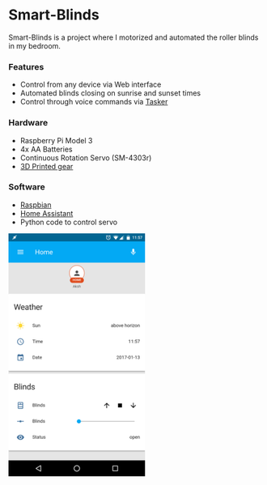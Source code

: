 # Smart-Blinds

Smart-Blinds is a project where I motorized and automated the roller blinds in my bedroom.


### Features
- Control from any device via Web interface
- Automated blinds closing on sunrise and sunset times
- Control through voice commands via [Tasker](https://play.google.com/store/apps/details?id=net.dinglisch.android.taskerm)

### Hardware
- Raspberry Pi Model 3
- 4x AA Batteries
- Continuous Rotation Servo (SM-4303r)
- [3D Printed gear](http://www.thingiverse.com/thing:867)

### Software
- [Raspbian](https://www.raspberrypi.org/downloads/raspbian/)
- [Home Assistant](https://home-assistant.io/)
- Python code to control servo


<img src="https://raw.githubusercontent.com/abrizzz/Smart-Blinds/master/screenshots/ha.png" style="height:480px"/>
